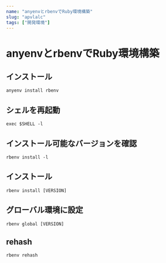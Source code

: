 ```yaml
---
name: "anyenvとrbenvでRuby環境構築"
slug: "apvlalc"
tags: ["開発環境"]
---
```


# anyenvとrbenvでRuby環境構築

## インストール

```
anyenv install rbenv
```

## シェルを再起動

```
exec $SHELL -l
```

## インストール可能なバージョンを確認

```
rbenv install -l
```

## インストール

```
rbenv install [VERSION]
```

## グローバル環境に設定

```
rbenv global [VERSION]
```

## rehash

```
rbenv rehash
```

